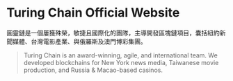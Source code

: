 # Turing Chain Official Website

圖靈鏈是一個屢獲殊榮，敏捷且國際化的團隊，主導開發區塊鏈項目，囊括紐約新聞媒體、台灣電影產業、與俄羅斯及澳門博彩集團。

> Turing Chain is an award-winning, agile, and international team. We developed blockchains for New York news media, Taiwanese movie production, and Russia & Macao-based casinos.
